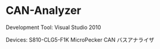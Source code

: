 # CAN-Analyzer
Development Tool: Visual Studio 2010

Devices: S810-CLG5-F1K
MicroPecker CAN バスアナライザ
